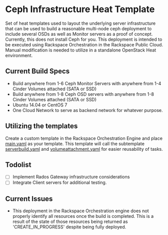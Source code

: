# Ceph Infrastructure Heat Template
Set of heat templates used to layout the underlying server infrastructure that can be used to build a reasonable multi-node ceph deployment to include several OSDs as well as Monitor servers as a proof of concept. Currently, this does not install Ceph for you. This deployment is intended to be executed using Rackspace Orchestration in the Rackspace Public Cloud. Manual modification is needed to utilize in a standalone OpenStack Heat environment.

## Current Build Specs
* Build anywhere from 1-6 Ceph Monitor Servers with anywhere from 1-4 Cinder Volumes attached (SATA or SSD)
* Build anywhere from 1-8 Ceph OSD servers with anywhere from 1-8 Cinder Volumes attached (SATA or SSD)
* Ubuntu 14.04 or CentOS 7
* One Cloud Network to serve as backend network for whatever purpose.

## Utilizing the templates
Create a custom template in the Rackspace Orchestration Engine and place [main.yaml](https://raw.githubusercontent.com/Komish/heat-templates/master/ceph-infrastructure/main.yaml) as your template. This template will call the subtemplate [serverbuild.yaml](https://raw.githubusercontent.com/Komish/heat-templates/master/ceph-infrastructure/serverbuild.yaml) and [volumeattachment.yaml](https://raw.githubusercontent.com/Komish/heat-templates/master/ceph-infrastructure/volumeattachment.yaml) for easier reusability of tasks. 

## Todolist
- [ ] Implement Rados Gateway infrastructure considerations
- [ ] Integrate Client servers for additional testing.

## Current Issues
* This deployment in the Rackspace Orchestration engine does not properly identify all resources once the build is completed. This is a result of the state of those resources being returned as 'CREATE_IN_PROGRESS' despite being fully deployed. 
